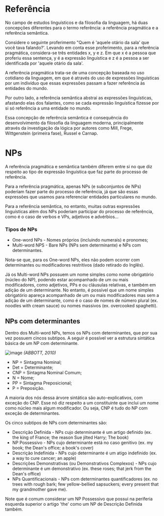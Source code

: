 # Referência

No campo de estudos linguísticos e da filosofia da linguagem, há duas concepções diferentes para o termo referência: a referência pragmática e a referência semântica.

Considere o seguinte proferimento "Quem é 'aquele otário da sala' que você tava falando?'. Levando em conta esse proferimento, para a referência pragmática, considera-se três entidades x, y e z. Em que x é a pessoa que proferiu essa sentença, y é a expressão linguística e z é a pessoa a ser identificada por 'aquele otário da sala'.

A referência pragmática trata-se de uma concepção baseada no uso cotidiano da linguagem, em que é através do uso de expressões linguísticas por um indivíduo que essas expressões passam a fazer referência às entidades do mundo.

Por outro lado, a referência semântica abstrai as expressões linguísticas, afastando elas dos falantes, como se cada expressão linguística fizesse por si só referência a uma entidade no mundo.

Essa concepção de referência semântica é consequência do desenvolvimento da filosofia da linguagem moderna, principalmente através da investigação da lógica por autores como Mill, Frege, Wittgenstein (primeira fase), Russel e Carnap.

# NPs

A referência pragmática e semântica também diferem entre si no que diz respeito ao tipo de expressão linguística que faz parte do processo de referência.

Para a referência pragmática, apenas NPs (e subconjuntos de NPs) poderiam fazer parte do processo de referência, já que são essas expressões que usamos para referenciar entidades particulares no mundo.

Para a referência semântica, no entanto, muitas outras expressões linguísticas além dos NPs poderiam participar do processo de referência, como é o caso de verbos e VPs, adjetivos e advérbios...

### **Tipos de NPs**

- One-word NPs - Nomes próprios (incluindo numerais) e pronomes;
- Multi-word NPS - Bare NPs (NPs sem determinante) e NPs com determinantes.

Nota-se que, para os One-word NPs, eles não podem ocorrer com determinantes ou modificadores restritivos (dado retirado do Inglês).

Já os Multi-word NPs possuem um nome simples como nome obrigatório (núcleo do NP), podendo estar acompanhado de um ou mais modificadores, como adjetivos, PPs e ou cláusulas relativas, e também em adição de um determinante. No entanto, é possível que um nome simples obrigatório apareça acompanhado de um ou mais modificadores mas sem a adição de um determinante, como é o caso de nomes de número plural (ex. noodles with cream sauce) ou nomes massivos (ex. overcooked spaghetti).

## NPs com determinantes

Dentro dos Multi-word NPs, temos os NPs com determinantes, que por sua vez possuem cincos subtipos. A seguir é possível ver a estrutura sintática básica de um NP com determinante.

![image](https://github.com/Lisanju/semantic-system/assets/106002045/e2dc4ae8-a81b-41d8-8c57-c6d500561262)
*(ABBOTT, 2010)*

- NP = Sintagma Nominal;
- Det = Determinante;
- CNP = Sintagma Nominal Comum;
- N = Nome;
- PP = Sintagma Preposicional;
- P = Preposição.

A maioria dos nós dessa árvore sintática são auto-explicativos, com exceção do CNP. Esse nó diz respeito a um constituinte que inclui um nome como núcleo mais algum modificador. Ou seja, CNP é tudo do NP com exceção de determinantes.

Os cinco subtipos de NPs com determinantes são:

- Descrição Definida - NPs cujo determinante é um artigo definido (ex. the king of France; the reason Sue jilted Harry; The book)
- NP Possessivo - NPs cujo determinante está no caso genitivo (ex. my book; the Dean's office; a book's cover)
- Descrição Indefinida - NPs cujo determinante é um atigo indefinido (ex. a way to cure cancer; an apple)
- Descrições Demonstrativas (ou Demonstrativos Complexos) - NPs cujo determinante é um demonstrativo (ex. these roses; that jerk from the Dean's office)
- NPs Quantificacionais - NPs com determinantes quantificadores (ex. no trees with rough bark; few yellow-bellied sapsuckers; every present that my grandmother gave me).

Note que é comum considerar um NP Possessivo que possui na periferia esquerda superior o artigo 'the' como um NP de Descrição Definida também.
